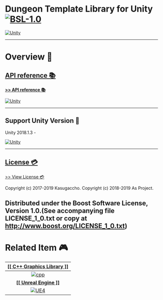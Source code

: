 # Dungeon Template Library for Unity [![BSL-1.0](https://img.shields.io/badge/license-BSL--1.0-blue.svg)](https://github.com/sitRyo/DungeonTemplateLibraryUnity/blob/master/LICENSE_1_0.txt)

[![Unity](https://kasugaccho.github.io/DungeonPicture/Picture/Unity/logo_unity_240.gif)](https://github.com/Kasugaccho/DungeonTemplateLibrary/wiki/API-reference)

---

# Overview 💬

## [API reference 📚](https://github.com/sitRyo/DungeonTemplateLibraryUnity/wiki/API-reference)

[**>> API reference 📚**](https://github.com/sitRyo/DungeonTemplateLibraryUnity/wiki/API-reference)

[![Unity](https://github.com/Kasugaccho/DungeonPicture/blob/master/Picture/Unity/Screenshot/rl540.gif)](https://github.com/sitRyo/DungeonTemplateLibraryUnity/wiki/API-reference)

---

## Support Unity Version 🔧

Unity 2018.1.3 -

[![Unity](https://github.com/Kasugaccho/DungeonPicture/blob/master/Picture/Unity/Screenshot/rl270_ch.gif)](https://github.com/sitRyo/DungeonTemplateLibraryUnity/wiki/API-reference)

---

## [License 💳](https://github.com/sitRyo/DungeonTemplateLibraryUnity/blob/master/LICENSE_1_0.txt)

[>> View License 💳](https://github.com/sitRyo/DungeonTemplateLibraryUnity/blob/master/LICENSE_1_0.txt)

Copyright (c) 2017-2019 Kasugaccho.
Copyright (c) 2018-2019 As Project.

Distributed under the Boost Software License, Version 1.0.(See accompanying file LICENSE_1_0.txt or copy at http://www.boost.org/LICENSE_1_0.txt)
---

# Related Item 🎮

|[**[[ C++ Graphics Library ]]**](https://github.com/Kasugaccho/DungeonTemplateLibrary/wiki/API-reference)|
|:---:|
|[![cpp](https://kasugaccho.github.io/DungeonPicture/Picture/Logo/logo_cppgl_240.gif)](https://github.com/Kasugaccho/DungeonTemplateLibrary/wiki/API-reference)|
|[**[[ Unreal Engine ]]**](https://github.com/Kasugaccho/DungeonTemplateLibrary/wiki/Unreal-Engine-4)|
|[![UE4](https://kasugaccho.github.io/DungeonPicture/Picture/UE4/logo_unreal_240.gif)](https://github.com/Kasugaccho/DungeonTemplateLibrary/wiki/Unreal-Engine-4)|
